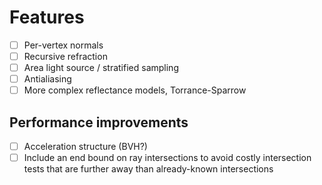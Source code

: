 # Features
- [ ] Per-vertex normals
- [ ] Recursive refraction
- [ ] Area light source / stratified sampling
- [ ] Antialiasing
- [ ] More complex reflectance models, Torrance-Sparrow

## Performance improvements
- [ ] Acceleration structure (BVH?)
- [ ] Include an end bound on ray intersections to avoid costly intersection
      tests that are further away than already-known intersections
